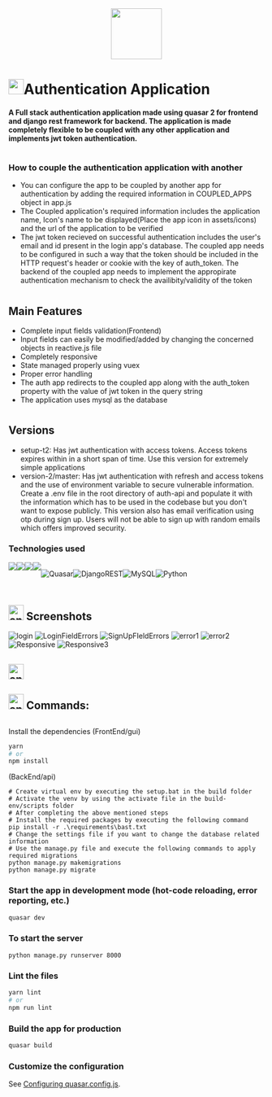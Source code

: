 <div align="center">
  <img src="https://media.giphy.com/media/077i6AULCXc0FKTj9s/giphy.gif" width="100"/>
</div>

<h1><img src="https://media.giphy.com/media/hvRJCLFzcasrR4ia7z/giphy.gif" width="30px"/>Authentication Application</h1>

<h4>A Full stack authentication application made using quasar 2 for frontend and django rest framework for backend. The application is made completely flexible to be coupled with any other application and implements jwt token authentication.</h4>



#
### How to couple the authentication application with another
* You can configure the app to be coupled by another app for authentication by adding the required information in COUPLED_APPS object in app.js
* The Coupled application's required information includes the application name, Icon's name to be displayed(Place the app icon in assets/icons) and the url of the application to be verified
* The jwt token recieved on successful authentication includes the user's email and id present in the login app's database. The coupled app needs to be configured in such a way that the token should be included in the HTTP request's header or cookie with the key of auth_token. The backend of the coupled app needs to implement the appropirate authentication mechanism to check the availibity/validity of the token
#

<h2>Main Features</h2>

* Complete input fields validation(Frontend)
* Input fields can easily be modified/added by changing the concerned objects in reactive.js file
* Completely responsive
* State managed properly using vuex
* Proper error handling
* The auth app redirects to the coupled app along with the auth_token property with the value of jwt token in the query string
* The application uses mysql as the database

#

<h2>Versions</h2>

* setup-t2: Has jwt authentication with access tokens. Access tokens expires within in a short span of time. Use this version for extremely simple applications
* version-2/master: Has jwt authentication with refresh and access tokens and the use of environment variable to secure vulnerable information. Create a .env file in the root directory of auth-api and populate it with the information which has to be used in the codebase but you don't want to expose publicly. This version also has email verification using otp during sign up. Users will not be able to sign up with random emails which offers improved security.



### Technologies used

<div style="display:flex">
<img src="https://img.shields.io/badge/CSS3-1572B6?style=for-the-badge&logo=css3&logoColor=white" />
<img src="https://img.shields.io/badge/JavaScript-323330?style=for-the-badge&logo=javascript&logoColor=F7DF1E" />
<img src="https://img.shields.io/badge/json-5E5C5C?style=for-the-badge&logo=json&logoColor=white" />
<img src="https://img.shields.io/badge/Vue.js-35495E?style=for-the-badge&logo=vuedotjs&logoColor=4FC08D" />
 
![Quasar](https://img.shields.io/badge/Quasar-16B7FB?style=for-the-badge&logo=quasar&logoColor=black)![DjangoREST](https://img.shields.io/badge/DJANGO-REST-ff1709?style=for-the-badge&logo=django&logoColor=white&color=ff1709&labelColor=gray)![MySQL](https://img.shields.io/badge/mysql-%2300f.svg?style=for-the-badge&logo=mysql&logoColor=white)![Python](https://img.shields.io/badge/python-3670A0?style=for-the-badge&logo=python&logoColor=ffdd54)
  
</div>

#
<h2><img  width="30px" src="https://www.animatedimages.org/data/media/491/animated-television-image-0115.gif" border="0" alt="animated-television-image-0115" />
  Screenshots</h2>

![login](https://user-images.githubusercontent.com/52679916/205466705-63f3bdee-a573-4ee4-b85e-f10fd6ec301e.PNG)
![LoginFieldErrors](https://user-images.githubusercontent.com/52679916/205466706-22de96c9-ee24-4257-9d88-79bc2535c771.png)
![SignUpFIeldErrors](https://user-images.githubusercontent.com/52679916/205466716-cab1fb15-f922-4046-986e-7a9c63d609e1.png)
![error1](https://user-images.githubusercontent.com/52679916/205466702-eba19489-9389-4dbe-96a8-46bc7929e4a3.PNG)
![error2](https://user-images.githubusercontent.com/52679916/205466704-7dca6294-7439-4024-9201-512e6c8587c3.PNG)
![Responsive](https://user-images.githubusercontent.com/52679916/205466709-a501798b-5900-4eca-9f60-d6c65e91c3da.png)
![Responsive3](https://user-images.githubusercontent.com/52679916/205466712-d47ade4b-a462-4516-b2f3-d1e8e7777ac2.png)


<h2><img width="30px" src="https://www.animatedimages.org/data/media/491/animated-television-image-0134.gif" border="0" alt="animated-television-image-0134" />


<h2><img width="30px" src="https://www.animatedimages.org/data/media/318/animated-computer-smiley-image-0080.gif" border="0" alt="animated-computer-smiley-image-0080" />  Commands:</h2>

##
Install the dependencies
(FrontEnd/gui)
```bash
yarn
# or
npm install
```
(BackEnd/api)
```
# Create virtual env by executing the setup.bat in the build folder
# Activate the venv by using the activate file in the build-env/scripts folder
# After completing the above mentioned steps
# Install the required packages by executing the following command
pip install -r .\requirements\bast.txt 
# Change the settings file if you want to change the database related information
# Use the manage.py file and execute the following commands to apply required migrations
python manage.py makemigrations 
python manage.py migrate
```

### Start the app in development mode (hot-code reloading, error reporting, etc.)
```bash
quasar dev
```
### To start the server
```
python manage.py runserver 8000
```

### Lint the files
```bash
yarn lint
# or
npm run lint
```



### Build the app for production
```bash
quasar build
```

### Customize the configuration
See [Configuring quasar.config.js](https://v2.quasar.dev/quasar-cli-webpack/quasar-config-js).

